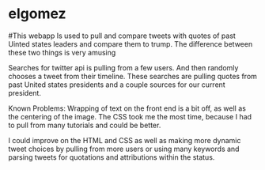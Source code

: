 # elgomez

#This webapp Is used to pull and compare tweets with quotes of past Uinted states leaders and compare them to trump. The difference between these two things is very amusing

Searches for twitter api is pulling from a few users. And then randomly chooses a tweet from their timeline. These searches are pulling quotes from past United states presidents and a couple sources for our current president.

Known Problems: Wrapping of text on the front end is a bit off, as well as the centering of the image. The CSS took me the most time, because I had to pull from many tutorials and could be better.

I could improve on the HTML and CSS as well as making more dynamic tweet choices by pulling from more users or using many keywords and parsing tweets for quotations and attributions within the status.
